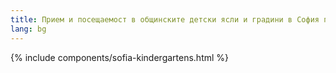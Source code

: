 ```yaml
---
title: Прием и посещаемост в общинските детски ясли и градини в София през учебната 2021/2022 година
lang: bg
---
```

{% include components/sofia-kindergartens.html %}
